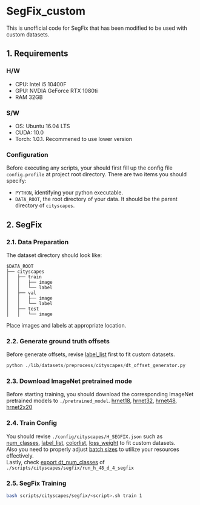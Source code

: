 # SegFix_custom
This is unofficial code for SegFix that has been modified to be used with custom datasets.

##  **1. Requirements**
### **H/W**
* CPU: Intel i5 10400F
* GPU: NVDIA GeForce RTX 1080ti
* RAM 32GB

### **S/W**
* OS: Ubuntu 16.04 LTS
* CUDA: 10.0
* Torch: 1.0.1. Recommened to use lower version

### **Configuration**
Before executing any scripts, your should first fill up the config file `config.profile` at project root directory. There are two items you should specify:
 + `PYTHON`, identifying your python executable.
 + `DATA_ROOT`, the root directory of your data. It should be the parent directory of `cityscapes`.

## **2. SegFix**

### **2.1. Data Preparation**  
The dataset directory should look like:  
```
$DATA_ROOT
├── cityscapes
│   ├── train
│   │   ├── image
│   │   └── label
│   ├── val
│   │   ├── image
│   │   └── label
│   ├── test
│   │   └── image
```
Place images and labels at appropriate location.

### **2.2. Generate ground truth offsets**  
Before generate offsets, revise [label_list](https://github.com/openseg-group/openseg.pytorch/blob/aefc75517b09068d7131a69420bc5f66cb41f0ee/lib/datasets/preprocess/cityscapes/dt_offset_generator.py#L47) first to fit custom datasets.  
```python
python ./lib/datasets/preprocess/cityscapes/dt_offset_generator.py
```

### **2.3. Download ImageNet pretrained mode**  
Before starting training, you should download the corresponding ImageNet pretrained models to `./pretrained_model`.
[hrnet18](https://github.com/hsfzxjy/models.storage/releases/download/openseg-pytorch-pretrained/hrnetv2_w18_imagenet_pretrained.pth), [hrnet32](https://github.com/hsfzxjy/models.storage/releases/download/openseg-pytorch-pretrained/hrnetv2_w32_imagenet_pretrained.pth), [hrnet48](https://github.com/hsfzxjy/models.storage/releases/download/openseg-pytorch-pretrained/hrnetv2_w48_imagenet_pretrained.pth), [hrnet2x20](https://github.com/hsfzxjy/models.storage/releases/download/openseg-pytorch-pretrained/hr_rnet_bt_w20_imagenet_pretrained.pth)

### **2.4. Train Config**  
You should revise `./config/cityscapes/H_SEGFIX.json` such as [num_classes](https://github.com/openseg-group/openseg.pytorch/blob/aefc75517b09068d7131a69420bc5f66cb41f0ee/configs/cityscapes/H_SEGFIX.json#L7), [label_list](https://github.com/openseg-group/openseg.pytorch/blob/aefc75517b09068d7131a69420bc5f66cb41f0ee/configs/cityscapes/H_SEGFIX.json#L8), [colorlist](https://github.com/openseg-group/openseg.pytorch/blob/aefc75517b09068d7131a69420bc5f66cb41f0ee/configs/cityscapes/H_SEGFIX.json#L80), [loss_weight](https://github.com/openseg-group/openseg.pytorch/blob/aefc75517b09068d7131a69420bc5f66cb41f0ee/configs/cityscapes/H_SEGFIX.json#L139) to fit custom datasets.  
Also you need to properly adjust [batch sizes](https://github.com/openseg-group/openseg.pytorch/blob/aefc75517b09068d7131a69420bc5f66cb41f0ee/configs/cityscapes/H_SEGFIX.json#L14) to utilize your resources effectively.  
Lastly, check [export dt_num_classes](https://github.com/openseg-group/openseg.pytorch/blob/aefc75517b09068d7131a69420bc5f66cb41f0ee/scripts/cityscapes/segfix/run_h_48_d_4_segfix.sh#L21) of `./scripts/cityscapes/segfix/run_h_48_d_4_segfix`

### **2.5. SegFix Training**  
```bash
bash scripts/cityscapes/segfix/<script>.sh train 1
```
